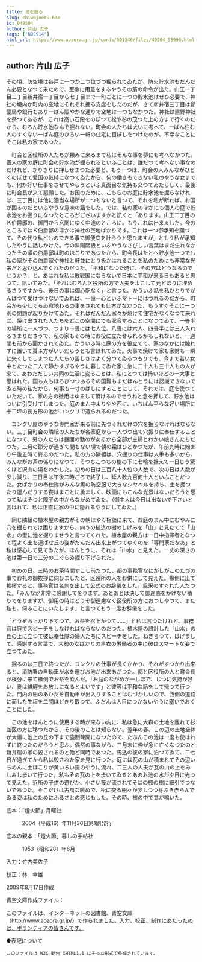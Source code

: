 ```yaml
---
title: 池を掘る
slug: chiwojueru-63e
id: 049504
author: 片山 広子
tags: ["NDC914"]
html_url: https://www.aozora.gr.jp/cards/001346/files/49504_35996.html
---
```


## author: 片山 広子

その頃、防空壕は各戸に一つか二つ位づつ掘られてゐたが、防火貯水池もだんだん必要となつて来たので、至急に用意をするやうその筋の命令が出た。山王一丁目二丁目新井宿一丁目から七丁目まで一町ごとに一つの貯水池はぜひ必要で、神社の境内か町内の空地にそれぞれ掘る支度をしたのだが、さて新井宿三丁目は郵便局や銀行もあり一ばん賑やかな通りで空地は一つもなかつた。神社は熊野神社を祭つてあるが、これは高い石段をのぼつて松や杉の茂つた上の方まで行くのだから、むろん貯水池なんぞ掘れない。町会の人たちは大いに考へて、一ばん住む人のすくない一ばん庭のひろい一軒の住宅に目ぼしをつけたのが、不幸なことにそこは私の家であつた。

　町会と区役所の人たちが頼みに来るまで私はそんな事を夢にも考へなかつた。個人の家の庭に町会の貯水池が掘られるといふことは、誰だつて考へない事なのだけれど、ぎりぎりに押しせまつた必要と、もう一つは、町会の人みんながひどくのぼせて愛国の気持になつてゐたから、何の働きもできない私のやうな女までも、何か好い仕事をさせてやらうといふ真面目な気持も交つてゐたらしく、最後に町会長が来て懇願した。お国のために、こちらのお庭に貯水池を掘らなければ、三丁目には他に適当な場所が一つもないと言つて、それを私が断れば、お国が困るのだといふやうな意味の話をした。では、私の家のほかにも個人の庭で貯水池をお掘りになつたところがございますかと訊くと「あります。山王二丁目のＫ伯爵邸の、御門から玄関にゆく中途のところに。もうこれは出来ました。今のところではＫ伯爵邸のほかは神社の空地ばかりです。これは一つ御承知を願つて、その代り私どものできる事で御便宜を計らうと思ひますが」ともう私が承知したやうに話しかけた。今の斜陽階級といふやうなさびしい言葉はまだ生れなかつたその頃の伯爵邸は町のほこりであつたから、町会長はたとへ貯水池一つでも私の家がその伯爵家や神社と軒並にとり扱かはれることを私のためにも非常な光栄だと思ひ込んでくれたのだつた。「平和になつた時に、その穴はどうなるのでせうか？」と、あはれな私は敗戦国にならないで日本に平和が来る日もあると思つて、訊いてみた。「それはむろん区役所の方で人夫をよこして元どほりに埋めるさうですから、後日の事は御心配なく」と言つた。かういふ話を私ひとりでがんばつて受けつけないでゐれば、一億一心といふマトーにはづれるのだから、町会から少しぐらゐ意地わるの事をされても仕方がなかつた、もうすぐそこに一つ別の問題が起りかけてゐた。それはだんだん家々が焼けて住宅がなくなつて来れば、焼け出された人たちをどこの空間にでも収容することになつてゐて、一畳半の場所に一人づつ、つまり十畳には七人位、八畳には六人、四畳半には三人入れるきまりださうで、私の家もその時にお役に立たせられるかもしれないと、一週間も前から聞かされてゐた。かういふ時に庭の方を役立てて、家のなかには触れずに置いて貰ふ方がいいだらうとも言はれてゐた。火事で焼けて家も家財も一瞬に失くしてしまつた人たちの苦しさはよく分つてゐるつもりでも、今まで若い女中とたつた二人で静かすぎるやうに暮してゐた家に急に二十人も三十人もの人が来て、あわただしい共同の生活に変ることは、私にとつては怖いほどの一大事と思はれた。国も人もほろびつつあるその国難もまだほんとうには認識できないでゐる時の私だから、何事も一寸のばしにすることにして、それでは、庭を使つていただいて、家の方の徴用はゆるして頂けるのでせうねと念を押して、貯水池はついに引受けてしまつた。庭のまん中よりやや西に、いちばん平らな好い場所に十二坪の長方形の池がコンクリで造られるのだつた。

　コンクリ屋のやうな専門家が来る前に先づそれだけの穴を掘らなければならない。三丁目町会の隣組の人たちが各家庭から一人づつ出て穴掘りに奉仕することになつて、男の人たちは昼間の勤めがあるから全部が主婦とわかい娘さんたちだつた。二月の節分が過ぎて間もない頃で朝の霜はひどかつたが、午前九時に始まり午後五時で終るのだつた。私の方の隣組は、穴掘りの仕事は人手も多いから、みんながお茶の係りになつて、そつちこつちの樹の下に七輪を据えて一日じう驚くほど沢山の湯をわかした。初めの日は三百八十人位の人数で、次の日は人数が少し減り、三日目は午後二時ごろで終了し、延人数九百何十人といふことだつた。女ばかりの奉仕隊がみんな黒の防空服で大きなシヤベルを持ち、土を掘つたり運んだりする姿はまことに勇ましく、映画にもこんな光景はないだらうと思つて私はそつと障子の中からながめてゐた。（御主人は今日は出ないで下さいと言はれて、私は正直に家の中に隠れるやうにしてゐた。）

　同じ隣組の植木屋の親方がその朝はやく相談に来て、お庭のまん中にむやみに穴を掘られては困りますから、向うの植込の樹のしげみを「山」と見たてて「山水」の型に池を掘りませうと言つてくれた。植木屋の親方は一日中指揮者となつて程よく土を運ばせ丘の姿がだんだん出来上がつてゆくのを「専門家だなあ」と私は感心して見てゐたが、ほんとうに、それは「山水」と見えた。一丈の深さの池は第一日で三分の二ぐらゐ掘り下げられた。

　初めの日、三時のお茶時間すこし前だつた、都の事務官なにがしがこのたびの事でお礼の御挨拶に伺ひましたと、区役所の人をお供にして見えた。椽側に出て挨拶すると、事務官は名刺を出して公式のお辞儀をした。風采のすぐれた人だつた。「みんなが非常に感謝してをります。あとあとは決して御迷惑をかけない積りでをりますが、御用の時はどうぞ御遠慮なく区役所の方におつしやつて、また私も、伺ふことにいたします」と言つてもう一度お辞儀をした。

「どうぞお上がり下すつて、お茶を召上がつて……」と私は言つたけれど、事務官は庭でスピーチをしなければならないのだつた。植木屋の設計した「山水」の丘の上に立つて彼は奉仕隊の婦人たちにスピーチをした。ねぎらつて、はげまして、感謝する言葉で、大勢の女ばかりの黒衣の労働者の中に彼はスマートな姿で立つてゐた。

　掘るのは三日で終つたが、コンクリの仕事が長くかかり、それがすつかり出来ると、消防署の自動車が水を運びお池が出来あがつた。都と区役所の人と町会長が検分に来て椽側でお茶を飲んだ。「お庭のながめが一しほで、じつに気持が好い、夏は緋鯉をお放しになるとよいです」と彼等は平和な話をして帰つて行つた。門内の樹のあひだを自動車が出入りすることはむづかしいので、西側の道路に面した生垣を二間ほどきり取つて、ふだんは人目につかないやうに塞いでおくことにした。

　この池をほんとうに使用する時が来ない内に、私は急に大森の土地を離れて杉並区の方に移つたから、その後のことは知らない。翌年の春、この辺の土地全体が大幅に池上の丘の下まで強制疎開になつたので、たぶんこの池は一度も使はれずに終つたのだらうと思ふ。偶然の事ながら、三月末に伜が急に亡くなつたのと新井宿の家の毀されるのと殆ど同時であつた。馬込の彼の家に泊つてゐて、二七日が過ぎてから私は毀された家を見に行つた。庭には瓦の山が積まれてその辺いちめんに土ほこりが黄いろい靄のやうに流れ、二三人の人夫が瓦の山の上をみしみし歩いて行つた。私もその瓦の上を歩いてゐるとあのお池の水が夕日に光つて見えた。近所の子供の遊びか、小さい筏が流されてそばの楓の樹に細引でつないであつた。そこだけは古風な眺めで、松に交る樹々が少しづつ芽ぶき赤らんでゐる姿は私のためにふるさとの感じもした。その時、樹の中で鶯が鳴いた。













底本：「燈火節」月曜社


　　　2004（平成16）年11月30日第1刷発行

底本の親本：「燈火節」暮しの手帖社

　　　1953（昭和28）年6月

入力：竹内美佐子

校正：林　幸雄

2009年8月17日作成

青空文庫作成ファイル：

このファイルは、インターネットの図書館、青空文庫（http://www.aozora.gr.jp/）で作られました。入力、校正、制作にあたったのは、ボランティアの皆さんです。











●表記について


	このファイルは W3C 勧告 XHTML1.1 にそった形式で作成されています。